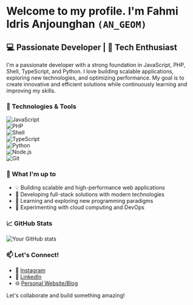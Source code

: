 # Welcome to my profile. I'm Fahmi Idris Anjounghan ```(AN_GEOM)```
## 💻 Passionate Developer | 🚀 Tech Enthusiast  

I'm a passionate developer with a strong foundation in JavaScript, PHP, Shell, TypeScript, and Python. I love building scalable applications, exploring new technologies, and optimizing performance. My goal is to create innovative and efficient solutions while continuously learning and improving my skills.  

### 🔧 Technologies & Tools  
![JavaScript](https://img.shields.io/badge/-JavaScript-F7DF1E?style=flat-square&logo=javascript&logoColor=black)  
![PHP](https://img.shields.io/badge/-PHP-777BB4?style=flat-square&logo=php&logoColor=white)  
![Shell](https://img.shields.io/badge/-Shell_Scripting-4EAA25?style=flat-square&logo=gnu-bash&logoColor=white)  
![TypeScript](https://img.shields.io/badge/-TypeScript-3178C6?style=flat-square&logo=typescript&logoColor=white)  
![Python](https://img.shields.io/badge/-Python-3776AB?style=flat-square&logo=Python&logoColor=white)  
![Node.js](https://img.shields.io/badge/-Node.js-339933?style=flat-square&logo=node.js&logoColor=white)  
![Git](https://img.shields.io/badge/-Git-F05032?style=flat-square&logo=git&logoColor=white)  

### 🚀 What I'm up to  
- 💡 Building scalable and high-performance web applications  
- 📱 Developing full-stack solutions with modern technologies  
- 🌱 Learning and exploring new programming paradigms  
- 🚀 Experimenting with cloud computing and DevOps  

### 📈 GitHub Stats  
![Your GitHub stats](https://github-readme-stats.vercel.app/api?username=ANGEOM21&show_icons=true&theme=radical)  

### 📫 Let's Connect!  
- 📸 [Instagram](https://www.instagram.com/angeom21/)  
- 💼 [LinkedIn](https://www.linkedin.com/in/fahmi-idris-anjounghan-023827283/)  
- 🌐 [Personal Website/Blog](https://angeom.my.id/)  

Let's collaborate and build something amazing!  
